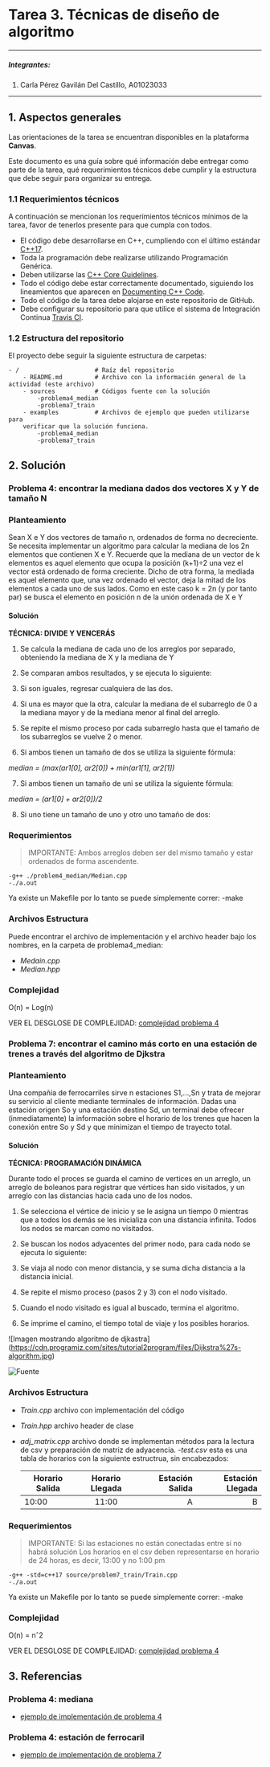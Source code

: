 # Tarea 3. Técnicas de diseño de algoritmo

---

##### Integrantes:
1. Carla Pérez Gavilán Del Castillo, A01023033

---
## 1. Aspectos generales

Las orientaciones de la tarea se encuentran disponibles en la plataforma **Canvas**.

Este documento es una guía sobre qué información debe entregar como parte de la tarea, qué requerimientos técnicos debe cumplir y la estructura que debe seguir para organizar su entrega.


### 1.1 Requerimientos técnicos

A continuación se mencionan los requerimientos técnicos mínimos de la tarea, favor de tenerlos presente para que cumpla con todos.

* El código debe desarrollarse en C++, cumpliendo con el último estándar [C++17](https://isocpp.org/std/the-standard).
* Toda la programación debe realizarse utilizando Programación Genérica.
* Deben utilizarse las [C++ Core Guidelines](https://github.com/isocpp/CppCoreGuidelines/blob/master/CppCoreGuidelines.md).
* Todo el código debe estar correctamente documentado, siguiendo los lineamientos que aparecen en [Documenting C++ Code](https://developer.lsst.io/cpp/api-docs.html).
* Todo el código de la tarea debe alojarse en este repositorio de GitHub.
* Debe configurar su repositorio para que utilice el sistema de Integración Continua [Travis CI](https://travis-ci.org/).

### 1.2 Estructura del repositorio

El proyecto debe seguir la siguiente estructura de carpetas:
```
- / 			        # Raíz del repositorio
    - README.md			# Archivo con la información general de la actividad (este archivo)
    - sources  			# Códigos fuente con la solución
        -problema4_median
        -problema7_train
    - examples			# Archivos de ejemplo que pueden utilizarse para 
    verificar que la solución funciona.
        -problema4_median
        -problema7_train
```

## 2. Solución

### Problema 4: encontrar la mediana dados dos vectores X y Y de tamaño N

### Planteamiento

Sean X e Y dos vectores de tamaño n, ordenados de forma no decreciente. Se necesita implementar un algoritmo para calcular la mediana de los 2n elementos que contienen X e Y. Recuerde que la mediana de un vector de k elementos es aquel elemento que ocupa la posición (k+1)÷2 una vez el vector está ordenado de forma creciente. Dicho de otra forma, la mediada es aquel elemento que, una vez ordenado el vector, deja la mitad de los elementos a cada uno de sus lados. Como en este caso k = 2n (y por tanto par) se busca el elemento en posición n de la unión ordenada de X e Y

#### Solución

**TÉCNICA: DIVIDE Y VENCERÁS**

1. Se calcula la mediana de cada uno de los arreglos por separado, obteniendo la mediana de X y la mediana de Y

2. Se comparan ambos resultados, y se ejecuta lo siguiente: 

3. Si son iguales, regresar cualquiera de las dos. 

4. Si una es mayor que la otra, calcular la mediana de el subarreglo de 0 a la mediana mayor y de la mediana menor al final del arreglo. 

5. Se repite el mismo proceso por cada subarreglo hasta que el tamaño de los subarreglos se vuelve 2 o menor. 

6. Si ambos tienen un tamaño de dos se utiliza la siguiente fórmula: 

*median = (max(ar1[0], ar2[0]) + min(ar1[1], ar2[1])*

7. Si ambos tienen un tamaño de uni se utiliza la siguiente fórmula: 

*median = (ar1[0] + ar2[0])/2*

8. Si uno tiene un tamaño de uno y otro uno tamaño de dos:

### Requerimientos

> IMPORTANTE: Ambos arreglos deben ser del mismo tamaño y estar ordenados de forma ascendente. 

	-g++ ./problem4_median/Median.cpp
	-./a.out

Ya existe un Makefile por lo tanto se puede simplemente correr:
    -make

### Archivos Estructura 

Puede encontrar el archivo de implementación y el archivo header bajo los nombres, en la carpeta de problema4_median: 
- *Medain.cpp*
- *Median.hpp*

### Complejidad 
O(n) = Log(n)

VER EL DESGLOSE DE COMPLEJIDAD: 
[complejidad problema 4](./sources/problem4_median/Complejidad_4.pdf)


### Problema 7: encontrar el camino más corto en una estación de trenes a través del algoritmo de Djkstra

### Planteamiento
Una compañía de ferrocarriles sirve n estaciones S1,...,Sn y trata de mejorar su servicio al cliente mediante terminales de información. Dadas una estación origen So y una estación destino Sd, un terminal debe ofrecer (inmediatamente) la información sobre el horario de los trenes que hacen la conexión entre So y Sd y que minimizan el tiempo de trayecto total.

#### Solución

**TÉCNICA: PROGRAMACIÓN DINÁMICA**

Durante todo el proces se guarda el camino de vertices en un arreglo, un arreglo de boleanos para registrar que vértices han sido visitados, y un arreglo con las distancias hacia cada uno de los nodos. 

1. Se selecciona el vértice de inicio y se le asigna un tiempo 0 mientras que a todos los demás se les inicializa con una distancia infinita. Todos los nodos se marcan como no visitados. 

2. Se buscan los nodos adyacentes del primer nodo, para cada nodo se ejecuta lo siguiente: 

3. Se viaja al nodo con menor distancia, y se suma dicha distancia a la distancia inicial. 

5. Se repite el mismo proceso (pasos 2 y 3) con el nodo visitado. 

6. Cuando el nodo visitado es igual al buscado, termina el algoritmo. 

7. Se imprime el camino, el tiempo total de viaje y los posibles horarios.

![Imagen mostrando algoritmo de djkastra] (https://cdn.programiz.com/sites/tutorial2program/files/Dijkstra%27s-algorithm.jpg)

![Fuente](https://www.programiz.com/dsa/dijkstra-algorithm)

### Archivos Estructura 

- *Train.cpp* archivo con implementación del código
- *Train.hpp* archivo header de clase
- *adj_matrix.cpp* archivo donde se implementan métodos para la lectura de csv y preparación de matriz de adyacencia. 
-*test.csv* esta es una tabla de horarios con la siguiente estructrua, sin encabezados:


    | Horario Salida    | Horario Llegada  | Estación Salida  | Estación Llegada|
    | ------------------|:----------------:| ----------------:|----------------:|
    | 10:00             |11:00             | A                | B               |
### Requerimientos

> IMPORTANTE: 
    Si las estaciones no están conectadas entre sí no habrá solución 
    Los horarios en el csv deben representarse en horario de 24 horas, es decir, 13:00 y no 1:00 pm

	-g++ -std=c++17 source/problem7_train/Train.cpp
	-./a.out

Ya existe un Makefile por lo tanto se puede simplemente correr:
    -make

### Complejidad 
O(n) = nˆ2

VER EL DESGLOSE DE COMPLEJIDAD: 
[complejidad problema 4](./sources/problem7_train/Complejidad_7.pdf)


## 3. Referencias

### Problema 4: mediana

* [ejemplo de implementación de problema 4](https://www.geeksforgeeks.org/median-of-two-sorted-arrays/)

### Problema 4: estación de ferrocaril 

* [ejemplo de implementación de problema 7](https://www.geeksforgeeks.org/printing-paths-dijkstras-shortest-path-algorithm/)



